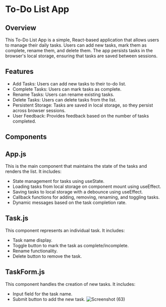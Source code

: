 # To-Do List App
## Overview
This To-Do List App is a simple, React-based application that allows users to manage their daily tasks. Users can add new tasks, mark them as complete, rename them, and delete them. The app persists tasks in the browser's local storage, ensuring that tasks are saved between sessions.

## Features
- Add Tasks: Users can add new tasks to their to-do list.
- Complete Tasks: Users can mark tasks as complete.
- Rename Tasks: Users can rename existing tasks.
- Delete Tasks: Users can delete tasks from the list.
- Persistent Storage: Tasks are saved in local storage, so they persist across browser sessions.
- User Feedback: Provides feedback based on the number of tasks completed.
## Components
## App.js
This is the main component that maintains the state of the tasks and renders the list. It includes:

- State management for tasks using useState.
- Loading tasks from local storage on component mount using useEffect.
- Saving tasks to local storage with a debounce using useEffect.
- Callback functions for adding, removing, renaming, and toggling tasks.
- Dynamic messages based on the task completion rate.
## Task.js
This component represents an individual task. It includes:

- Task name display.
- Toggle button to mark the task as complete/incomplete.
- Rename functionality.
- Delete button to remove the task.
## TaskForm.js
This component handles the creation of new tasks. It includes:

- Input field for the task name.
- Submit button to add the new task.
![Screenshot (63)](https://github.com/Mubeen-04/to-do-list/assets/172309170/1765d6af-4b54-4993-a839-0f8559121a9b)
